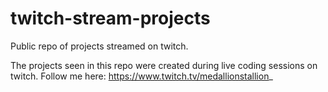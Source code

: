 # twitch-stream-projects
Public repo of projects streamed on twitch.

The projects seen in this repo were created during live coding sessions on twitch. Follow me here: https://www.twitch.tv/medallionstallion_
